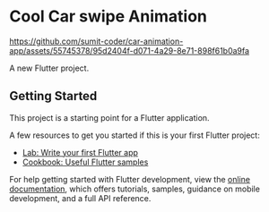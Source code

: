 # Cool Car swipe Animation




https://github.com/sumit-coder/car-animation-app/assets/55745378/95d2404f-d071-4a29-8e71-898f61b0a9fa


A new Flutter project.

## Getting Started

This project is a starting point for a Flutter application.

A few resources to get you started if this is your first Flutter project:

- [Lab: Write your first Flutter app](https://docs.flutter.dev/get-started/codelab)
- [Cookbook: Useful Flutter samples](https://docs.flutter.dev/cookbook)

For help getting started with Flutter development, view the
[online documentation](https://docs.flutter.dev/), which offers tutorials,
samples, guidance on mobile development, and a full API reference.
